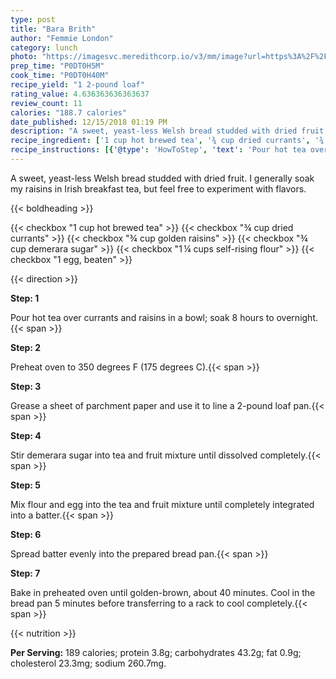 ```yaml
---
type: post
title: "Bara Brith"
author: "Femmie London"
category: lunch
photo: "https://imagesvc.meredithcorp.io/v3/mm/image?url=https%3A%2F%2Fimages.media-allrecipes.com%2Fuserphotos%2F949128.jpg"
prep_time: "P0DT0H5M"
cook_time: "P0DT0H40M"
recipe_yield: "1 2-pound loaf"
rating_value: 4.636363636363637
review_count: 11
calories: "188.7 calories"
date_published: 12/15/2018 01:19 PM
description: "A sweet, yeast-less Welsh bread studded with dried fruit. I generally soak my raisins in Irish breakfast tea, but feel free to experiment with flavors."
recipe_ingredient: ['1 cup hot brewed tea', '¾ cup dried currants', '¾ cup golden raisins', '¾ cup demerara sugar', '1\u2009¼ cups self-rising flour', '1 egg, beaten']
recipe_instructions: [{'@type': 'HowToStep', 'text': 'Pour hot tea over currants and raisins in a bowl; soak 8 hours to overnight.\n'}, {'@type': 'HowToStep', 'text': 'Preheat oven to 350 degrees F (175 degrees C).\n'}, {'@type': 'HowToStep', 'text': 'Grease a sheet of parchment paper and use it to line a 2-pound loaf pan.\n'}, {'@type': 'HowToStep', 'text': 'Stir demerara sugar into tea and fruit mixture until dissolved completely.\n'}, {'@type': 'HowToStep', 'text': 'Mix flour and egg into the tea and fruit mixture until completely integrated into a batter.\n'}, {'@type': 'HowToStep', 'text': 'Spread batter evenly into the prepared bread pan.\n'}, {'@type': 'HowToStep', 'text': 'Bake in preheated oven until golden-brown, about 40 minutes. Cool in the bread pan 5 minutes before transferring to a rack to cool completely.\n'}]
---
```


A sweet, yeast-less Welsh bread studded with dried fruit. I generally soak my raisins in Irish breakfast tea, but feel free to experiment with flavors. 

{{< boldheading >}}

{{< checkbox "1 cup hot brewed tea" >}}
{{< checkbox "¾ cup dried currants" >}}
{{< checkbox "¾ cup golden raisins" >}}
{{< checkbox "¾ cup demerara sugar" >}}
{{< checkbox "1 ¼ cups self-rising flour" >}}
{{< checkbox "1  egg, beaten" >}}


{{< direction >}}

**Step: 1**

Pour hot tea over currants and raisins in a bowl; soak 8 hours to overnight.{{< span >}}

**Step: 2**

Preheat oven to 350 degrees F (175 degrees C).{{< span >}}

**Step: 3**

Grease a sheet of parchment paper and use it to line a 2-pound loaf pan.{{< span >}}

**Step: 4**

Stir demerara sugar into tea and fruit mixture until dissolved completely.{{< span >}}

**Step: 5**

Mix flour and egg into the tea and fruit mixture until completely integrated into a batter.{{< span >}}

**Step: 6**

Spread batter evenly into the prepared bread pan.{{< span >}}

**Step: 7**

Bake in preheated oven until golden-brown, about 40 minutes. Cool in the bread pan 5 minutes before transferring to a rack to cool completely.{{< span >}}

{{< nutrition >}}

**Per Serving:** 189 calories; protein 3.8g; carbohydrates 43.2g; fat 0.9g; cholesterol 23.3mg; sodium 260.7mg.